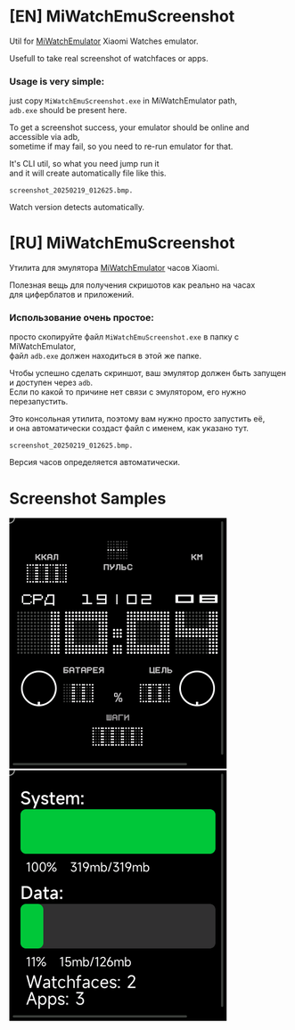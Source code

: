 # [EN] MiWatchEmuScreenshot
Util for [MiWatchEmulator](https://github.com/m0tral/MiWatchEmulator) Xiaomi Watches emulator.

Usefull to take real screenshot of watchfaces or apps.

### Usage is very simple:
just copy `MiWatchEmuScreenshot.exe` in MiWatchEmulator path,  
`adb.exe` should be present here.  
  
To get a screenshot success, your emulator should be online and accessible via adb,  
sometime if may fail, so you need to re-run emulator for that.

It's CLI util, so what you need jump run it  
and it will create automatically file like this.
```
screenshot_20250219_012625.bmp.
```
Watch version detects automatically.

# [RU] MiWatchEmuScreenshot

Утилита для эмулятора [MiWatchEmulator](https://github.com/m0tral/MiWatchEmulator) часов Xiaomi.

Полезная вещь для получения скришотов как реально на часах  
для циферблатов и приложений.  

### Использование очень простое:
просто скопируйте файл `MiWatchEmuScreenshot.exe` в папку с MiWatchEmulator,  
файл `adb.exe` должен находиться в этой же папке.  

Чтобы успешно сделать скриншот, ваш эмулятор должен быть запущен и доступен через `adb`.  
Если по какой то причине нет связи с эмулятором, его нужно перезапустить.  

Это консольная утилита, поэтому вам нужно просто запустить её,  
и она автоматически создаст файл с именем, как указано тут.
```
screenshot_20250219_012625.bmp.
```
Версия часов определяется автоматически.

# Screenshot Samples
![image](img/screenshot_20250219_060409.png) ![image](img/screenshot_20250219_062213.png)
